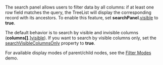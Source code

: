 The search panel allows users to filter data by all columns: if at least one row field matches the query, the TreeList will display the corresponding record with its ancestors. To enable this feature, set **searchPanel**.[visible](/Documentation/ApiReference/UI_Components/dxTreeList/Configuration/searchPanel/#visible) to **true**.

The default behavior is to search by visible and invisible columns (**columns[]**.][visible](/Documentation/ApiReference/UI_Components/dxTreeList/Configuration/columns/#visible)). If you want to search by visible columns only, set the [searchVisibleColumnsOnly](/Documentation/ApiReference/UI_Components/dxTreeList/Configuration/searchPanel/#searchVisibleColumnsOnly) property to **true**.

For available display modes of parent/child nodes, see the [Filter Modes](https://js.devexpress.com/Demos/WidgetsGallery/Demo/TreeList/FilterModes) demo.
